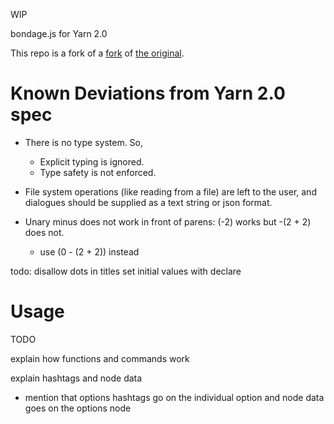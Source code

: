 WIP

bondage.js for Yarn 2.0

This repo is a fork of a [fork](https://github.com/alforno/bondage.js) of [the original](https://github.com/hylyh/bondage.js).

# Known Deviations from Yarn 2.0 spec
- There is no type system. So,
  - Explicit typing is ignored.
  - Type safety is not enforced.

- File system operations (like reading from a file) are left to the user, and dialogues should be supplied as a text string or json format.

- Unary minus does not work in front of parens: (-2) works but -(2 + 2) does not.
  - use (0 - (2 + 2)) instead

todo: 
disallow dots in titles
set initial values with declare



# Usage
TODO

explain how functions and commands work

explain hashtags and node data
  - mention that options hashtags go on the individual option and node data goes on the options node
